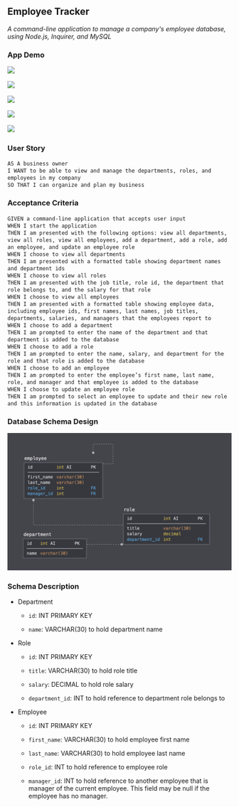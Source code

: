 ## Employee Tracker 

*A command-line application to manage a company's employee database, using Node.js, Inquirer, and MySQL*

### App Demo

![](images/demo-1.gif)

![](images/demo-2.gif)

![](images/demo-3.gif)

![](images/demo-4.gif)

![](images/demo-5.gif)

### User Story 

```text
AS A business owner
I WANT to be able to view and manage the departments, roles, and employees in my company
SO THAT I can organize and plan my business
```

### Acceptance Criteria

```text
GIVEN a command-line application that accepts user input
WHEN I start the application
THEN I am presented with the following options: view all departments, view all roles, view all employees, add a department, add a role, add an employee, and update an employee role
WHEN I choose to view all departments
THEN I am presented with a formatted table showing department names and department ids
WHEN I choose to view all roles
THEN I am presented with the job title, role id, the department that role belongs to, and the salary for that role
WHEN I choose to view all employees
THEN I am presented with a formatted table showing employee data, including employee ids, first names, last names, job titles, departments, salaries, and managers that the employees report to
WHEN I choose to add a department
THEN I am prompted to enter the name of the department and that department is added to the database
WHEN I choose to add a role
THEN I am prompted to enter the name, salary, and department for the role and that role is added to the database
WHEN I choose to add an employee
THEN I am prompted to enter the employee’s first name, last name, role, and manager and that employee is added to the database
WHEN I choose to update an employee role
THEN I am prompted to select an employee to update and their new role and this information is updated in the database 
```

### Database Schema Design 

![](images/schema-design.png)

### Schema Description

- Department 
    - `id`: INT PRIMARY KEY
    
    - `name`: VARCHAR(30) to hold department name
    
- Role
    - `id`: INT PRIMARY KEY
      
    - `title`: VARCHAR(30) to hold role title
      
    - `salary`: DECIMAL to hold role salary
      
    - `department_id`: INT to hold reference to department role belongs to
    
- Employee
    - `id`: INT PRIMARY KEY
   
    - `first_name`: VARCHAR(30) to hold employee first name
      
    - `last_name`: VARCHAR(30) to hold employee last name
      
    - `role_id`: INT to hold reference to employee role
      
    - `manager_id`: INT to hold reference to another employee that is manager of the current employee. This field may be null if the employee has no manager.
